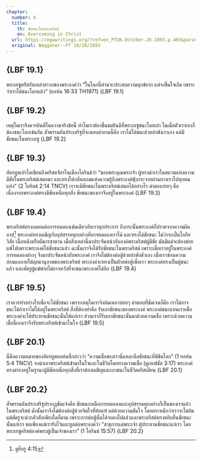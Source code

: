 ```yaml
---
chapter:
  number: 6
  title:
    th: ชัยชนะในพระคริสต์
    en: Overcoming in Christ
  url: https://egwwritings.org/?ref=en_PTUK.October.26.1893.p.465&para=1525.6179
  original: Waggoner--PT 10/26/1893
---
```


## {LBF 19.1}

พระเยซูตรัสกับเหล่าสาวกของพระองค์ว่า “ในโลกนี้ท่านจะประสบความทุกข์ยาก แต่จงชื่นใจเถิด เพราะว่าเราได้ชนะโลกแล้ว” (ยอห์น 16:33 TH1971) {LBF 19.1}

## {LBF 19.2}

เหตุใดเราจึงควรยินดีในความจริงข้อนี้ ทำไมเราต้องชื่นชมยินดีที่พระเยซูชนะโลกเล่า ในเมื่อตัวเราเองก็ต้องชนะโลกเช่นกัน สัจธรรมอันประเสริฐที่จะตอบคำถามนี้คือ เราไม่ได้ชนะด้วยลำพังเราเอง แต่มีชัยชนะในพระเยซู {LBF 19.2}

## {LBF 19.3}

อัครทูตเปาโลเขียนถึงคริสตจักรในเมืองโครินธ์ว่า “ขอบพระคุณพระเจ้า ผู้ทรงนำเราในขบวนแห่งความมีชัยในพระคริสต์เสมอมา และทรงให้กลิ่นหอมแห่งความรู้ถึงพระองค์ฟุ้งกระจายผ่านทางเราไปทุกหนแห่ง” (2 โครินธ์ 2:14 TNCV) เราจะมีชัยชนะในพระคริสต์เสมอได้อย่างไร คำตอบง่ายๆ คือ เนื่องจากพระองค์ทรงมีชัยเหนือทุกสิ่ง ชัยชนะของเราจึงอยู่ในพระองค์ {LBF 19.3}

## {LBF 19.4}

พระคริสต์ทรงอดทนต่อการทดลองเช่นเดียวกับเราทุกประการ ถึงกระนั้นพระองค์ก็ปราศจากความผิดบาป[^1] พระองค์ทรงเผชิญกับอุปสรรคทุกอย่างที่อาจทดลองเราได้ และทรงได้ชัยชนะ ไม่ว่าจะเป็นโลกียวิสัย เนื้อหนังหรือผีมารซาตาน เมื่อสิ่งเหล่านี้มาประจันหน้ากับองค์พระคริสต์ผู้มีชัย มันมีแต่จะต้องพ่ายแพ้ไปเพราะพระองค์ได้ชัยชนะแล้ว ฉะนั้นเราจึงได้รับชัยชนะในพระคริสต์ เพราะเมื่อเราอยู่ในพระองค์ การทดลองต่างๆ จึงมาประจันหน้ากับพระองค์ เราจึงไม่ต้องต่อสู้ด้วยลำพังตัวเอง เมื่อเราซ่อนความอ่อนแอภายใต้ฤทธานุภาพของพระคริสต์ พระองค์จะทรงเป็นฝ่ายต่อสู้เพื่อเรา พระองค์ทรงเป็นผู้ชนะแล้ว และศัตรูผู้แพ้พ่ายไม่อาจหวังที่จะชนะพระองค์ได้อีก {LBF 19.4}

[^1]: ดูฮีบรู 4:15

## {LBF 19.5}

เราควรทำอย่างไรเพื่อจะได้ชัยชนะ เพราะเหตุใดเราจึงล้มเหลวบ่อยๆ คำตอบที่ชัดเจนก็คือ เราไม่อาจชนะได้ถ้าเราไม่ได้อยู่ในพระคริสต์ สิ่งที่ต้องทำคือ รับเอาชัยชนะของพระองค์ พระองค์ชนะแทนเราเพื่อพระองค์จะได้ประทานชัยชนะนั้นให้แก่เรา ส่วนเราก็รับเอาชัยชนะนั้นมาด้วยความเชื่อ เพราะด้วยความเชื่อนี้เองเราจึงรับพระคริสต์เข้ามาในใจ {LBF 19.5}

## {LBF 20.1}

นี่คือความหมายของอัครทูตยอห์นที่กล่าวว่า “ความเชื่อของเรานี่แหละคือชัยชนะที่พิชิตโลก” (1 ยอห์น 5:4 TNCV) จงนำเอาพระคริสต์เข้ามาในใจและในชีวิตโดยทางความเชื่อ (ดูเอเฟซัส 3:17) พระองค์ทรงดำรงอยู่ในฐานะผู้มีชัยเหนือทุกสิ่งที่เราต้องเผชิญและเอาชนะในชีวิตคริสเตียน {LBF 20.1}

## {LBF 20.2}

สัจธรรมอันประเสริฐปรากฏชัดแจ้งคือ ชัยชนะเหนือการทดลองและอุปสรรคทุกอย่างก็เป็นของเราแล้วในพระคริสต์ ดังนั้นเราจึงไม่ต้องต่อสู้ด้วยจิตใจที่ท้อแท้ แต่ด้วยความมั่นใจ โดยตระหนักว่าเราจะไม่ล้มแม้ศัตรูจะน่ากลัวสักเพียงใดก็ตาม เพราะการต่อสู้นั้นได้จบลงไปแล้วและพระคริสต์ทรงหยิบยื่นชัยชนะนั้นแก่เรา ขอเพียงแต่เรารับไว้และทูลต่อพระองค์ว่า “สาธุการแด่พระเจ้า ผู้ประทานชัยชนะแก่เรา โดยพระเยซูคริสต์องค์พระผู้เป็นเจ้าของเรา” (1 โครินธ์ 15:57) {LBF 20.2}
